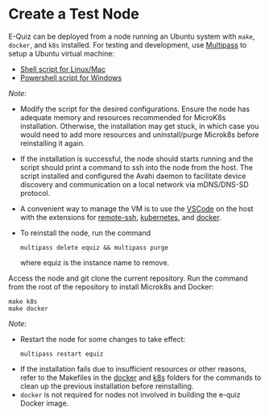 # Create a Test Node

E-Quiz can be deployed from a node running an Ubuntu system with `make`, `docker`, and `k8s` installed. For testing and development, use [Multipass](https://multipass.run/) to setup a Ubuntu virtual machine:

- [Shell script for Linux/Mac](create_node.sh)
- [Powershell script for Windows](create_node.ps1)

*Note:*
- Modify the script for the desired configurations. Ensure the node has adequate memory and resources recommended for MicroK8s installation. Otherwise, the installation may get stuck, in which case you would need to add more resources and uninstall/purge Microk8s before reinstalling it again.

- If the installation is successful, the node should starts running and the script should print a command to ssh into the node from the host. The script installed and configured the Avahi daemon to facilitate device discovery and communication on a local network via mDNS/DNS-SD protocol.

- A convenient way to manage the VM is to use the  [VSCode](https://code.visualstudio.com/) on the host with the extensions for [remote-ssh](https://code.visualstudio.com/docs/remote/ssh), [kubernetes](https://code.visualstudio.com/docs/azure/kubernetes), and [docker](https://code.visualstudio.com/docs/containers/overview).

- To reinstall the node, run the command
    ```
    multipass delete equiz && multipass purge
    ```
    where equiz is the instance name to remove.

Access the node and git clone the current repository. Run the command from the root of the repository to install Microk8s and Docker:

```
make k8s
make docker
```


*Note:*
- Restart the node for some changes to take effect:
    ```
    multipass restart equiz
    ```
- If the installation fails due to insufficient resources or other reasons, refer to the Makefiles in the [docker](docker) and [k8s](k8s) folders for the commands to clean up the previous installation before reinstalling.
- `docker` is not required for nodes not involved in building the e-quiz Docker image.



